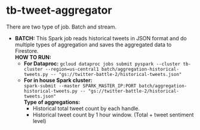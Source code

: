 # tb-tweet-aggregator

There are two type of job. Batch and stream.

* **BATCH:**
  This Spark job reads historical tweets in JSON format and do multiple types of aggregation and saves the aggregated
  data to Firestore.  
  **HOW TO RUN:**
    * **For
      Dataproc:** `gcloud dataproc jobs submit pyspark --cluster tb-cluster --region=us-central1 batch/aggregation-historical-tweets.py -- "gs://twitter-battle-2/historical-tweets.json"`
    * **For in house Spark cluster:**  
      `spark-submit --master SPARK_MASTER_IP:PORT batch/aggregation-historical-tweets.py -- "gs://twitter-battle-2/historical-tweets.json"`  
      **Type of aggregations:**
        * Historical total tweet count by each handle.
        * Historical tweet count by 1 hour window. (Total + tweet sentiment level)